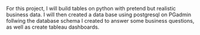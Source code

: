 For this project, I will build tables on python with pretend but realistic business data. I will then created a data base using postgresql on PGadmin follwing the database schema I created to answer some business questions, as well as create tableau dashboards.
